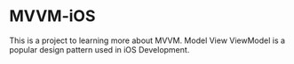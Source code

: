 # MVVM-iOS
This is a project to learning more about MVVM. Model View ViewModel is a popular design pattern used in iOS Development.
